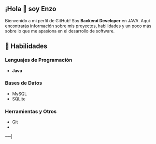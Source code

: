 ## ¡Hola 👋 soy Enzo

Bienvenido a mi perfil de GitHub! Soy **Backend Developer** en JAVA.
Aquí encontrarás información sobre mis proyectos, habilidades y un poco más sobre lo que me apasiona en el desarrollo de software.

## 🚀 Habilidades

### Lenguajes de Programación
- **Java**

### Bases de Datos
- MySQL
- SQLite

### Herramientas y Otros
- Git
- 
---|
